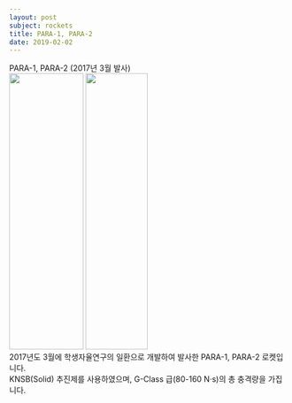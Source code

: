 ```yaml
---
layout: post
subject: rockets
title: PARA-1, PARA-2
date: 2019-02-02
---
```

PARA-1, PARA-2 (2017년 3월 발사)<br/>
<img src="https://github.com/hsb6350/hanaro.github.io/blob/master/assets/acts/para1.JPG?raw=true" width="134" height="500"/>
<img src="https://github.com/hsb6350/hanaro.github.io/blob/master/assets/acts/para2.JPG?raw=true" width="112" height="500"/>
<br/>
2017년도 3월에 학생자율연구의 일환으로 개발하여 발사한 PARA-1, PARA-2 로켓입니다.<br/>
KNSB(Solid) 추진제를 사용하였으며, G-Class 급(80-160 N·s)의 총 충격량을 가집니다.
